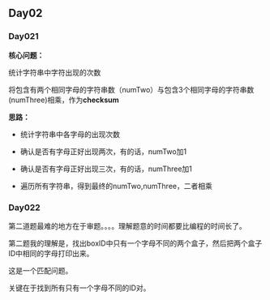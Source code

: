 
## Day02

### Day021

**核心问题：** 

统计字符串中字符出现的次数

将包含有两个相同字母的字符串数（numTwo）与包含3个相同字母的字符串数(numThree)相乘，作为**checksum**

**思路：**

- 统计字符串中各字母的出现次数

- 确认是否有字母正好出现两次，有的话，numTwo加1
- 确认是否有字母正好出现三次，有的话，numThree加1

- 遍历所有字符串，得到最终的numTwo,numThree，二者相乘


### Day022

第二道题最难的地方在于审题。。。。理解题意的时间都要比编程的时间长了。

第二题我的理解是，找出boxID中只有一个字母不同的两个盒子，然后把两个盒子ID中相同的字母打印出来。

这是一个匹配问题。

关键在于找到所有只有一个字母不同的ID对。


